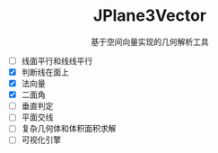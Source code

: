 <h1 align="center">JPlane3Vector</h1>

<div align="center">基于空间向量实现的几何解析工具</div>

- [ ] 线面平行和线线平行
- [X] 判断线在面上
- [X] 法向量
- [X] 二面角
- [ ] 垂直判定
- [ ] 平面交线
- [ ] 复杂几何体和体积面积求解
- [ ] 可视化引擎
